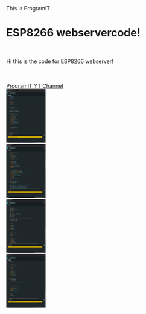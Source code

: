 <!DOCTYPE html>
<html>
<head>
     This is ProgramIT
</head>
<body>
    <h1>ESP8266 webservercode!</h1><br>
    <p>Hi this is the code for ESP8266 webserver!</p><br><br>
    <a href="http://www.youtube.com/@ProgramIT_code">ProgramIT YT Channel</a><br>
    <img src="Screenshot (11).jpg" alt="Arduino IDE image" width="104" height="142"><br>
    <img src="Screenshot (12).jpg" alt="Arduino IDE image2" width="104" height="142"><br>
    <img src="Screenshot (13).jpg" alt="Arduino IDE image3" width="104" height="142"><br>
    <img src="Screenshot (14).jpg" alt="Arduino IDE image4" width="104" height="142"><br>
</body>
</html>
